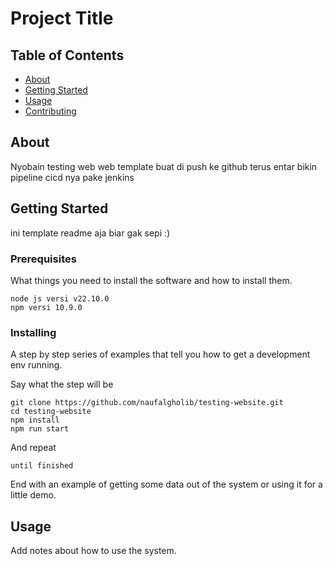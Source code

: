 # Project Title

## Table of Contents

- [About](#about)
- [Getting Started](#getting_started)
- [Usage](#usage)
- [Contributing](../CONTRIBUTING.md)

## About <a name = "about"></a>

Nyobain testing web web template buat di push ke github terus entar bikin pipeline cicd nya pake jenkins

## Getting Started <a name = "getting_started"></a>

ini template readme aja biar gak sepi :)

### Prerequisites

What things you need to install the software and how to install them.

```
node js versi v22.10.0
npm versi 10.9.0
```

### Installing

A step by step series of examples that tell you how to get a development env running.

Say what the step will be

```
git clone https://github.com/naufalgholib/testing-website.git
cd testing-website
npm install
npm run start
```

And repeat

```
until finished
```

End with an example of getting some data out of the system or using it for a little demo.

## Usage <a name = "usage"></a>

Add notes about how to use the system.
